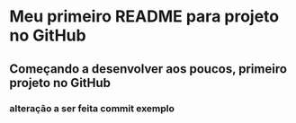 # Meu primeiro README para projeto no GitHub

## Começando a desenvolver aos poucos, primeiro projeto no GitHub

### alteração a ser feita commit exemplo